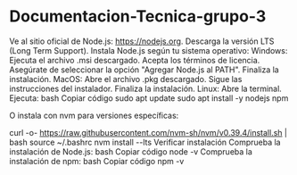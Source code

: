 # Documentacion-Tecnica-grupo-3
Ve al sitio oficial de Node.js: https://nodejs.org.
Descarga la versión LTS (Long Term Support).
Instala Node.js según tu sistema operativo:
Windows:
Ejecuta el archivo .msi descargado.
Acepta los términos de licencia.
Asegúrate de seleccionar la opción "Agregar Node.js al PATH".
Finaliza la instalación.
MacOS:
Abre el archivo .pkg descargado.
Sigue las instrucciones del instalador.
Finaliza la instalación.
Linux:
Abre la terminal.
Ejecuta:
bash
Copiar código
sudo apt update
sudo apt install -y nodejs npm

O instala con nvm para versiones específicas:

curl -o- https://raw.githubusercontent.com/nvm-sh/nvm/v0.39.4/install.sh | bash
source ~/.bashrc
nvm install --lts
Verificar instalación
Comprueba la instalación de Node.js:
bash
Copiar código
node -v
Comprueba la instalación de npm:
bash
Copiar código
npm -v
